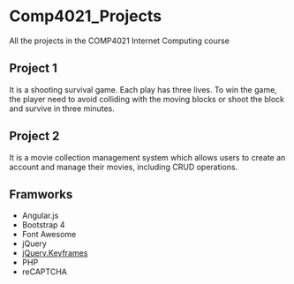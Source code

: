 # Comp4021_Projects
All the projects in the COMP4021 Internet Computing course

## Project 1
It is a shooting survival game. Each play has three lives. To win the game, the player need to avoid colliding with the moving blocks or shoot the block and survive in three minutes.

## Project 2
It is a movie collection management system which allows users to create an account and manage their movies, including CRUD operations.

## Framworks
- Angular.js
- Bootstrap 4
- Font Awesome
- jQuery
- [jQuery.Keyframes](https://github.com/Keyframes/jQuery.Keyframes)
- PHP
- reCAPTCHA
